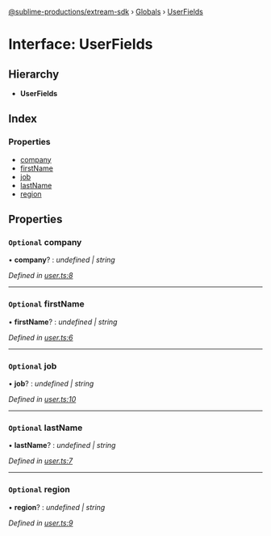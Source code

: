 [@sublime-productions/extream-sdk](../README.md) › [Globals](../globals.md) › [UserFields](userfields.md)

# Interface: UserFields

## Hierarchy

* **UserFields**

## Index

### Properties

* [company](userfields.md#optional-company)
* [firstName](userfields.md#optional-firstname)
* [job](userfields.md#optional-job)
* [lastName](userfields.md#optional-lastname)
* [region](userfields.md#optional-region)

## Properties

### `Optional` company

• **company**? : *undefined | string*

*Defined in [user.ts:8](https://github.com/Extream-SaaS/ex-sdk/blob/489cbc8/src/user.ts#L8)*

___

### `Optional` firstName

• **firstName**? : *undefined | string*

*Defined in [user.ts:6](https://github.com/Extream-SaaS/ex-sdk/blob/489cbc8/src/user.ts#L6)*

___

### `Optional` job

• **job**? : *undefined | string*

*Defined in [user.ts:10](https://github.com/Extream-SaaS/ex-sdk/blob/489cbc8/src/user.ts#L10)*

___

### `Optional` lastName

• **lastName**? : *undefined | string*

*Defined in [user.ts:7](https://github.com/Extream-SaaS/ex-sdk/blob/489cbc8/src/user.ts#L7)*

___

### `Optional` region

• **region**? : *undefined | string*

*Defined in [user.ts:9](https://github.com/Extream-SaaS/ex-sdk/blob/489cbc8/src/user.ts#L9)*
